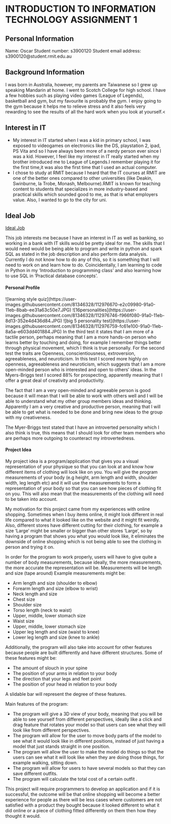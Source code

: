 
<h1>INTRODUCTION TO INFORMATION TECHNOLOGY ASSIGNMENT 1</h1>
<h2>Personal Information</h2>
Name: Oscar
Student number: s3900120
Student email address: s3900120@student.rmit.edu.au
<h2>Background Information</h2>
I was born in Australia, however, my parents are Taiwanese so I grew up speaking Mandarin at home. I went to Scotch College for high school. I have a few hobbies such as playing video games (League of Legends), basketball and gym, but my favourite is probably the gym. I enjoy going to the gym because it helps me to relieve stress and it also feels very rewarding to see the results of all the hard work when you look at yourself.<
<h2>Interest in IT</h2>

<ul>
  <li>My interest in IT started when I was a kid  in primary school, I was exposed to videogames on electronics like the DS, playstation 2, ipad, PS Vita and so I have always been more of a nerdy person ever since I was a kid. However, I feel like my interest in IT really started when my brother introduced me to League of Legends.I remember playing it for the first time,it was also the first time that I used an actual computer.</li>
  <li>I chose to study at RMIT because I heard that the IT courses at RMIT are one of the better ones compared to other universities (like Deakin, Swinburne, la Trobe, Monash, Melbourne).RMIT is known for teaching content to students that specializes in more industry-based and practical skills which sounded good to me, as that is what employers value. Also, I wanted to go to the city for uni.</li>
  
</ul>  

<h2>Ideal Job</h2>
<a href="https://au.indeed.com/viewjob?jk=545f93a8a6a611de&tk=1f215eahb3ede001&from=serp&vjs=3">Ideal Job</a>

This job interests me because I have an interest in IT as well as banking, so working in a bank with IT skills would be pretty ideal for me. The skills that I would need would be being able to program and write in python and spark SQL as stated in the job description and also perform data analysis. Currently I do not know how to do any of this, so it is something that I will need to work on and learn how to do. Coincidentally, I am learning to code in Python in my ‘Introduction to programming class’ and also learning how to use SQL in ‘Practical database concepts’.

<h4>Personal Profile</h4>
![learning style quiz](https://user-images.githubusercontent.com/81346328/112976670-e2c09980-91a0-11eb-8bab-ee31a63c50e7.JPG)
![16personalities](https://user-images.githubusercontent.com/81346328/112976746-f966f080-91a0-11eb-8d13-352e4d436d84.JPG)
![big 5 personality test](https://user-images.githubusercontent.com/81346328/112976759-fc61e100-91a0-11eb-8a5a-e603dd401884.JPG)
In the third test it states that I am more of a tactile person, perhaps meaning that I am a more hands-on person who learns better by touching and doing, for example I remember things better through physical movement, which I think is true personally. For the second test the traits are Openness, conscientiousness, extroversion, agreeableness, and neuroticism. In this test I scored more highly on openness, agreeableness and neuroticism, which suggests that I am a more open-minded person who is interested and open to others’ ideas. In the Myers-Briggs test I scored 88% for prospecting, apparently meaning that I offer a great deal of creativity and productivity.

The fact that I am a very open-minded and agreeable person is good because it will mean that I will be able to work with others well and I will be able to understand what my other group members ideas and thinking. Apparently I am a very creative and productive person, meaning that I will be able to get what is needed to be done and  bring new ideas to the group with my creativeness.


The Myer-Briggs test stated that I have an introverted personality which I also think is true, this means that I should look for other team members who are perhaps more outgoing to counteract my introvertedness.

<h4>Project Idea</h4>
My project idea is a program/application that gives you a visual representation of your physique so that you can look at and know how different items of clothing will look like on you. You will give the program measurements of your body (e.g height, arm length and width, shoulder width, leg length etc) and it will use the measurements to form a representation of your body so that you can see how pieces of clothing fit on you. This will also mean that the measurements of the clothing will need to be taken into account.

My motivation for this project came from my experiences with online shopping. Sometimes when I buy items online, it might look different in real life compared to what it looked like on the website and it might fit weirdly. Also, different stores have different cutting for their clothing, for example a size ‘Large’ might be smaller or bigger than other stores ‘Large’, so by having a program that shows you what you would look like, it eliminates the downside of online shopping which is not being able to see the clothing in person and trying it on.

In order for the program to work properly, users will have to give quite a number of body measurements, because ideally, the more measurements, the more accurate the representation will be. Measurements will be length and size (tape around)
Example measurements might be:

<ul>
  <li>Arm length and size (shoulder to elbow)</li>
  <li>Forearm length and size (elbow to wrist)</li>
  <li>Neck length and size</li>
  <li>Chest size</li>
  <li>Shoulder size</li>
  <li>Torso length (neck to waist)</li>
  <li>Upper, middle, lower stomach size</li>
  <li>Waist size</li>
  <li>Upper, middle, lower stomach size</li>
  <li>Upper leg length and size (waist to knee)</li>
  <li>Lower leg length and size (knee to ankle)</li>
</ul>

Additionally, the program will also take into account for other features because people are built differently and have different structures. 
Some of these features might be:

<ul>
  <li>The amount of slouch in your spine</li>
  <li>The position of your arms in relation to your body</li>
  <li>The direction that your legs and feet point</li>
  <li>The position of your head in relation to your body</li>
</ul>
A slidable bar will represent the degree of these features.

Main features of the program:

<ul>
  <li>The program will give a 3D view of your body, meaning that you will be able to see yourself from different perspectives, ideally like a click and drag feature that rotates your model so that users can see what they will look like from different perspectives.</li>
  <li>The program will allow for the user to move body parts of the model to see what it would look like in different positions, instead of just having a model that just stands straight in one position.</li>
  <li>The program will allow the user to make the model do things so that the users can see what it will look like when they are doing those things, for example walking, sitting down.</li>
  <li>The program will allow for users to have several models so that they can save different outfits.</li>
  <li>The program will calculate the total cost of a certain outfit
.</li>
</ul>

This project will require programmers to develop an application and if it is successful, the outcome will be that online shopping will become a better experience for people as there will be less cases where customers are not satisfied with a product they bought because it looked different to what it did online or a piece of clothing fitted differently on them then how they thought it would.
